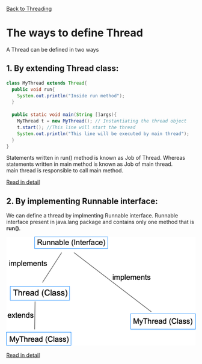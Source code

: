 [Back to Threading](../README.md)
# The ways to define Thread
A Thread can be defined in two ways<br>
## **1. By extending Thread class:**
```java
class MyThread extends Thread{
  public void run{
    System.out.println("Inside run method");
  }
  
  public static void main(String []args){
    MyThread t = new MyThread(); // Instantiating the thread object
    t.start(); //This line will start the thread
    System.out.println("This line will be executed by main thread");
  }
}
```
Statements written in run() method is known as Job of Thread. Whereas statements written in main method is known as Job of main thread.<br>
main thread is responsible to call main method.

[Read in detail](ExtendingThreadClass.md)

## **2. By implementing Runnable interface:**
We can define a thread by implmenting Runnable interface. Runnable interface present in java.lang package and contains only one method that is **run()**.

![Threading Hierarchy](../../../assets/images/threadHierarchy.png)

[Read in detail](ImplementingRunnableInterface.md)

